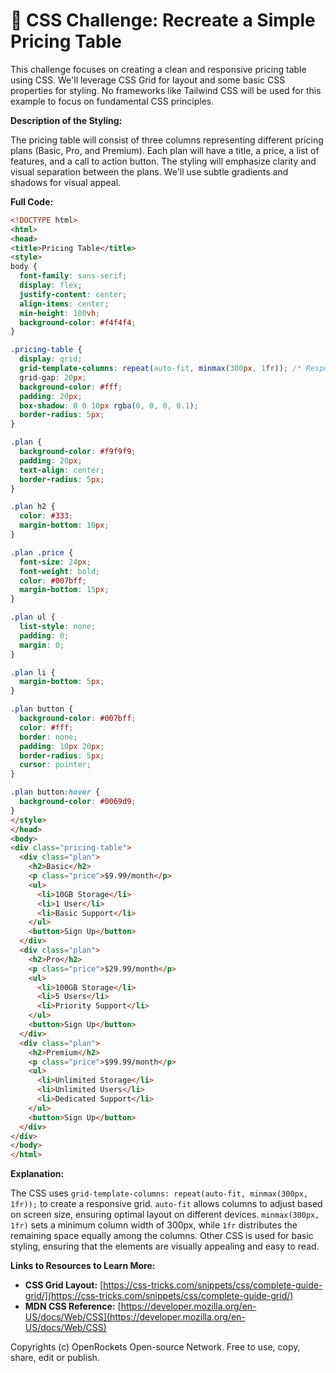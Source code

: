# 🐞 CSS Challenge: Recreate a Simple Pricing Table


This challenge focuses on creating a clean and responsive pricing table using CSS.  We'll leverage CSS Grid for layout and some basic CSS properties for styling.  No frameworks like Tailwind CSS will be used for this example to focus on fundamental CSS principles.

**Description of the Styling:**

The pricing table will consist of three columns representing different pricing plans (Basic, Pro, and Premium). Each plan will have a title, a price, a list of features, and a call to action button.  The styling will emphasize clarity and visual separation between the plans. We'll use subtle gradients and shadows for visual appeal.

**Full Code:**

```html
<!DOCTYPE html>
<html>
<head>
<title>Pricing Table</title>
<style>
body {
  font-family: sans-serif;
  display: flex;
  justify-content: center;
  align-items: center;
  min-height: 100vh;
  background-color: #f4f4f4;
}

.pricing-table {
  display: grid;
  grid-template-columns: repeat(auto-fit, minmax(300px, 1fr)); /* Responsive columns */
  grid-gap: 20px;
  background-color: #fff;
  padding: 20px;
  box-shadow: 0 0 10px rgba(0, 0, 0, 0.1);
  border-radius: 5px;
}

.plan {
  background-color: #f9f9f9;
  padding: 20px;
  text-align: center;
  border-radius: 5px;
}

.plan h2 {
  color: #333;
  margin-bottom: 10px;
}

.plan .price {
  font-size: 24px;
  font-weight: bold;
  color: #007bff;
  margin-bottom: 15px;
}

.plan ul {
  list-style: none;
  padding: 0;
  margin: 0;
}

.plan li {
  margin-bottom: 5px;
}

.plan button {
  background-color: #007bff;
  color: #fff;
  border: none;
  padding: 10px 20px;
  border-radius: 5px;
  cursor: pointer;
}

.plan button:hover {
  background-color: #0069d9;
}
</style>
</head>
<body>
<div class="pricing-table">
  <div class="plan">
    <h2>Basic</h2>
    <p class="price">$9.99/month</p>
    <ul>
      <li>10GB Storage</li>
      <li>1 User</li>
      <li>Basic Support</li>
    </ul>
    <button>Sign Up</button>
  </div>
  <div class="plan">
    <h2>Pro</h2>
    <p class="price">$29.99/month</p>
    <ul>
      <li>100GB Storage</li>
      <li>5 Users</li>
      <li>Priority Support</li>
    </ul>
    <button>Sign Up</button>
  </div>
  <div class="plan">
    <h2>Premium</h2>
    <p class="price">$99.99/month</p>
    <ul>
      <li>Unlimited Storage</li>
      <li>Unlimited Users</li>
      <li>Dedicated Support</li>
    </ul>
    <button>Sign Up</button>
  </div>
</div>
</body>
</html>
```

**Explanation:**

The CSS uses `grid-template-columns: repeat(auto-fit, minmax(300px, 1fr));` to create a responsive grid.  `auto-fit` allows columns to adjust based on screen size, ensuring optimal layout on different devices.  `minmax(300px, 1fr)` sets a minimum column width of 300px, while `1fr` distributes the remaining space equally among the columns. Other CSS is used for basic styling, ensuring that the elements are visually appealing and easy to read.

**Links to Resources to Learn More:**

* **CSS Grid Layout:** [https://css-tricks.com/snippets/css/complete-guide-grid/](https://css-tricks.com/snippets/css/complete-guide-grid/)
* **MDN CSS Reference:** [https://developer.mozilla.org/en-US/docs/Web/CSS](https://developer.mozilla.org/en-US/docs/Web/CSS)


Copyrights (c) OpenRockets Open-source Network. Free to use, copy, share, edit or publish.


